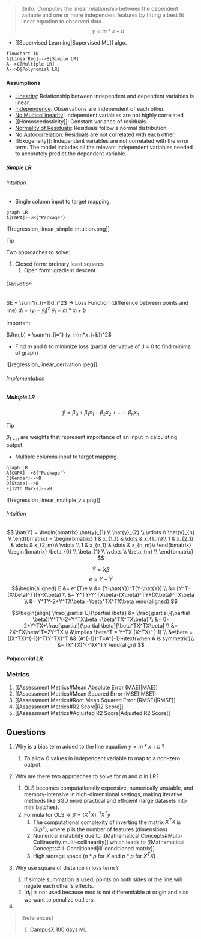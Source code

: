 > [!info]
> Computes the linear relationship between the dependent variable and one or more independent features by fitting a best fit linear equation to observed data. $$y=m*x+b$$


- [[Supervised  Learning|Supervised ML]] algo.

```mermaid
flowchart TD
A[LinearReg]-->B[Simple LR]
A-->C[Multiple LR]
A-->D[Polynomial LR]
```

#### Assumptions
- <u>Linearity</u>: Relationship between independent and dependent variables is linear.
- <u>Independence</u>: Observations are independent of each other.
- <u>No Multicollinearity</u>: Independent variables are not highly correlated
- [[Homoscedasticity]]: Constant variance of residuals.
- <u>Normality of Residuals</u>: Residuals follow a normal distribution.
- <u>No Autocorrelation</u>: Residuals are not correlated with each other.
- [[Exogeneity]]: Independent variables are not correlated with the error term. The model includes all the relevant independent variables needed to accurately predict the dependent variable.

##### Simple LR
###### Intuition

- Single column input to target mapping.

```mermaid
graph LR
A[CGPA]-->B{"Package"}
```

![[regression_linear_simple-intuition.png]]

>[!tip]
>Two approaches to solve:
>1. Closed form: ordinary least squares
>		1. Open form: gradient descent
###### Derivation
$E = \sum^n_{i=1}d_i^2$ -> Loss Function (difference between points and line)
$d_i=(y_i-\hat{y}_i)^2$
$\hat{y}_i = m*x_i + b$

>[!important] 
>$J(m,b) = \sum^n_{i=1} (y_i-(m*x_i+b))^2$ 
>- Find $m$ and $b$ to minimize loss  (partial derivative of J = 0 to find minima of graph)

![[regression_linear_derivation.jpeg]]

###### [Implementation](https://github.com/ConsularParadi/AI-Algorithms/blob/main/ML/linearRegression.py)
##### Multiple LR
$$\hat{y}=\beta_0+\beta_1x_1+\beta_2x_2+...+\beta_nx_n$$
>[!tip]
>$\beta_{1-n}$ are weights that represent importance of an input in calculating output.

- Multiple columns input to target mapping.

```mermaid
graph LR
A[CGPA]-->B{"Package"}
C[Gender]-->B
D[State]-->B
E[12th Marks]-->B
```

![[regression_linear_multiple_vis.png]]

###### Intuition
$$
\hat{Y} =
\begin{bmatrix}
\hat{y}_{1} \\
\hat{y}_{2} \\
\vdots \\
\hat{y}_{n} \\
\end{bmatrix} = 
\begin{bmatrix}
1 & x_{1_1} & \dots & x_{1_m}\\
1 & x_{2_1} & \dots & x_{2_m}\\
\vdots \\
1 & x_{n_1} & \dots & x_{n_m}\\
\end{bmatrix}
\begin{bmatrix}
\beta_{0} \\
\beta_{1} \\
\vdots \\
\beta_{m} \\
\end{bmatrix}
$$

$$\hat{Y}=X\beta$$
$$e=Y-\hat{Y}$$
$$\begin{aligned}
E &= e^{T}e \\
&= (Y-\hat{Y})^T(Y-\hat{Y}) \\
&= [Y^T-(X\beta)^T](Y-X\beta) \\
&= Y^TY-Y^TX\beta-(X\beta)^TY+(X\beta)^TX\beta \\
&= Y^TY-2*Y^TX\beta +\beta^TX^TX\beta
\end{aligned}
$$

$$\begin{align}
\frac{\partial E}{\partial \beta} &= \frac{\partial}{\partial \beta}[Y^TY-2*Y^TX\beta +\beta^TX^TX\beta] \\
&= 0-2*Y^TX+\frac{\partial}{\partial \beta}[\beta^TX^TX\beta] \\
&= 2X^TX\beta^T=2Y^TX \\
&\implies \beta^T = Y^TX (X^TX)^{-1} \\
&=\beta = ((X^TX)^{-1})^T(Y^TX)^T && (A^{-1})^T=A^{-1}~\text{when A is symmetric}\\
&= (X^TX)^{-1}X^TY
\end{align}
$$

##### Polynomial LR

### Metrics
1. [[Assessment Metrics#Mean Absolute Error (MAE)|MAE]]
2. [[Assessment Metrics#Mean Squared Error (MSE)|MSE]]
3. [[Assessment Metrics#Root Mean Squared Error (RMSE)|RMSE]]
4. [[Assessment Metrics#R2 Score|R2 Score]]
5. [[Assessment Metrics#Adjusted R2 Score|Adjusted R2 Score]]

## Questions

1. Why is a bias term added to the line equation $y=m*x+b$ ?
	1. To allow 0 values in independent variable to map to a non-zero output.

2. Why are there two approaches to solve for $m$ and $b$ in LR?
	1. OLS becomes computationally expensive, numerically unstable, and memory-intensive in high-dimensional settings, making iterative methods like SGD more practical and efficient (large datasets into mini batches).
	2. Formula for OLS -> $\hat{\beta}=(X^TX)^{-1}X^Ty$
		1. The computational complexity of inverting the matrix $X^TX$ is $O(p^3)$, where p is the number of features (dimensions)
		2. Numerical instability due to [[Mathematical Concepts#Multi-Collinearity|multi-collinearity]] which leads to [[Mathematical Concepts#Ill-Conditioned|ill-conditioned matrix]].
		3. High storage space ($n*p$ for $X$ and $p*p$ for $X^TX$)

3. Why use square of distance in loss term ?
	1. If simple summation is used, points on both sides of the line will negate each other's effects.
	2. $|d_i|$ is not used because mod is not differentiable at origin and also we want to penalize outliers.

4.  

>[!references]
>1. [CampusX 100 days ML](https://youtu.be/UZPfbG0jNec?list=PLKnIA16_Rmvbr7zKYQuBfsVkjoLcJgxHH)

